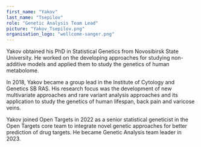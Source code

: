 ```yaml
---
first_name: "Yakov"
last_name: "Tsepilov"
role: "Genetic Analysis Team Lead"
picture: "Yakov_Tsepilov.png"
organisation_logo: "wellcome-sanger.png"
---
```


Yakov obtained his PhD in Statistical Genetics from Novosibirsk State University. He worked on the developing approaches for studying non-additive models and applied them to study the genetics of human metabolome.

In 2018, Yakov became a group lead in the Institute of Cytology and Genetics SB RAS. His research focus was the development of new multivariate approaches and rare variant analysis approaches and its application to study the genetics of human lifespan, back pain and varicose veins.

Yakov joined Open Targets in 2022 as a senior statistical geneticist in the Open Targets core team to integrate novel genetic approaches for better prediction of drug targets. He became Genetic Analysis team leader in 2023.